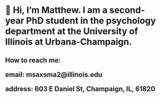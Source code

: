 <h1>👋 Hi, I’m Matthew. I am a second-year PhD student in the psychology department at the University of Illinois at Urbana-Champaign.</h1>

<h2>How to reach me:
  <p>email: msaxsma2@illinois.edu </p>
  <p>address: 603 E Daniel St, Champaign, IL, 61820 </p>
</h2>

<!---
matthewsaxsma/matthewsaxsma is a ✨ special ✨ repository because its `README.md` (this file) appears on your GitHub profile.
You can click the Preview link to take a look at your changes.
--->

